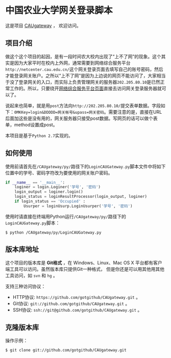 # 中国农业大学网关登录脚本

这是项目 [CAUgateway](https://github.com/norbour/CAUgateway) ，
欢迎访问。

## 项目介绍

做这个这个项目的起因，是有一段时间农大校内出现了“上不了网”的现象。这个其实是因为大家平时在校内上外网，通常需要到网络综合服务平台`http://netcenter.cau.edu.cn/`这个网关登录页面去填写自己的账号密码，然后才能登录网关账户。之所以“上不了网”是因为上边说的网页不能访问了，大家相当于没了登录网关的入口，而实际上负责管理网关的服务器`202.205.80.10`是已然正常工作的。所以，只要绕开[网络综合服务平台页面](http://netcenter.cau.edu.cn/)直接去访问网关登录服务器就可以了。

说起来也简单，就是用`post`方法向`http://202.205.80.10/`提交表单数据。字段如下：`0MKKey=login&DDDDD=网关帐号&upass=网关密码`。需要注意的是，直接在URL后面加这些是没有用的，网关服务器只接受post数据。写网页的话可以做个表单，method设置成post。

本项目是基于`Python 2.7`实现的。

## 如何使用

使用前请首先在`/CAUgateway/py/`路径下的`LoginCAUGateway.py`脚本文件中将如下位置中的学号、密码字符改为要使用的网关账户密码。
```python
if __name__ == '__main__':
    loginer = login.Loginer('学号', '密码')
    login_output = loginer.login()
    login_status = loginResultProcessor(login_output, loginer)
    if login_status == 'Occupied' :
        Usurper = loginUsurp.LoginUsurper('学号', '密码')
```

使用时请直接在终端用Python运行`/CAUgateway/py/`路径下的`LoginCAUGateway.py`脚本：

	$ python /CAUgateway/py/LoginCAUGateway.py

## 版本库地址

这个项目的版本库是 **Git格式** ，在 Windows、Linux、Mac OS X
平台都有客户端工具可以访问。虽然版本库只提供Git一种格式，
但是你还是可以用其他用其他工具访问，如 ``svn`` 和 ``hg`` 。

支持三种访问协议：

* HTTP协议: `https://github.com/gotgithub/CAUgateway.git` 。
* Git协议: `git://github.com/gotgithub/CAUgateway.git` 。
* SSH协议: `ssh://git@github.com/gotgithub/CAUgateway.git` 。

## 克隆版本库

操作示例：

    $ git clone git://github.com/gotgithub/CAUgateway.git